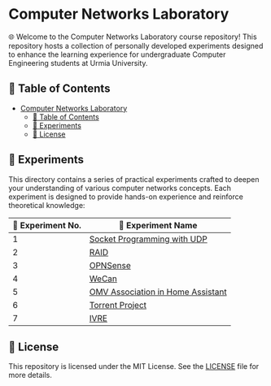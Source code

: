 # Computer Networks Laboratory

🌐 Welcome to the Computer Networks Laboratory course repository! This repository hosts a collection of personally developed experiments designed to enhance the learning experience for undergraduate Computer Engineering students at Urmia University.

## 📑 Table of Contents

- [Computer Networks Laboratory](#computer-networks-laboratory)
  - [📑 Table of Contents](#-table-of-contents)
  - [🔬 Experiments](#-experiments)
  - [📝 License](#-license)

## 🔬 Experiments

This directory contains a series of practical experiments crafted to deepen your understanding of various computer networks concepts. Each experiment is designed to provide hands-on experience and reinforce theoretical knowledge:

| 🧪 Experiment No. | 📂 Experiment Name                              |
|-------------------|-------------------------------------------------|
| 1                 | [Socket Programming with UDP](Experiments/1.%20Socket%20Programming%20with%20UDP)     |
| 2                 | [RAID](Experiments/2.%20RAID)                                        |
| 3                 | [OPNSense](Experiments/3.%20OPNSense)                                |
| 4                 | [WeCan](Experiments/4.%20WeCan)                                      |
| 5                 | [OMV Association in Home Assistant](Experiments/5.%20OMV%20Association%20in%20Home%20Assistant) |
| 6                 | [Torrent Project](Experiments/6.%20Torrent%20Project)                |
| 7                 | [IVRE](Experiments/7.%20IVRE)                                        |

## 📝 License

This repository is licensed under the MIT License. See the [LICENSE](LICENSE) file for more details.
